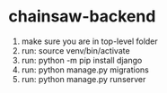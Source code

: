 # chainsaw-backend

1. make sure you are in top-level folder
2. run: source venv/bin/activate
2. run: python -m pip install django
4. run: python manage.py migrations
5. run: python manage.py runserver


